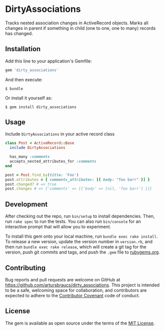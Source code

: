 # DirtyAssociations

Tracks nested association changes in ActiveRecord objects.
Marks all changes in parent if something in child (one to one, one to many) records has changed.

## Installation

Add this line to your application's Gemfile:

```ruby
gem 'dirty_associations'
```

And then execute:

    $ bundle

Or install it yourself as:

    $ gem install dirty_associations

## Usage

Include `DirtyAssociations` in your active record class

```ruby
class Post < ActiveRecord::Base
  include DirtyAssociations

  has_many :comments
  accepts_nested_attributes_for :comments
end

post = Post.find_by(title: 'Foo')
post.attributes = { comments_attributes: [{ body: "foo barr" }] }
post.changed? # => true
post.changes # => {'comments' => [{'body' => [nil, 'foo barr'] }]}
```

## Development

After checking out the repo, run `bin/setup` to install dependencies. Then, run `rake spec` to run the tests. You can also run `bin/console` for an interactive prompt that will allow you to experiment.

To install this gem onto your local machine, run `bundle exec rake install`. To release a new version, update the version number in `version.rb`, and then run `bundle exec rake release`, which will create a git tag for the version, push git commits and tags, and push the `.gem` file to [rubygems.org](https://rubygems.org).

## Contributing

Bug reports and pull requests are welcome on GitHub at https://github.com/artursbraucs/dirty_associations. This project is intended to be a safe, welcoming space for collaboration, and contributors are expected to adhere to the [Contributor Covenant](contributor-covenant.org) code of conduct.


## License

The gem is available as open source under the terms of the [MIT License](http://opensource.org/licenses/MIT).
